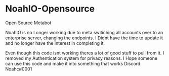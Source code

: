# NoahIO-Opensource
Open Source Metabot



NoahIO is no Longer working due to meta switiching all accounts over to an enterprise server, changing the endpoints.
I Didnt have the time to update it and no longer have the interest in completing it. 

Even though this code isnt working theres a lot of good stuff to pull from it. I removed my Authentication system for privacy reasons.
I Hope someone can use this code and make it into something that works
Discord: Noahc#0001

